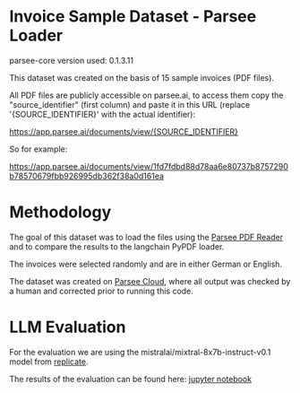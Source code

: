 # Invoice Sample Dataset - Parsee Loader
parsee-core version used: 0.1.3.11

This dataset was created on the basis of 15 sample invoices (PDF files).

All PDF files are publicly accessible on parsee.ai, to access them copy the "source_identifier" (first column) and paste it in this URL (replace '{SOURCE_IDENTIFIER}' with the actual identifier):

https://app.parsee.ai/documents/view/{SOURCE_IDENTIFIER}

So for example:

https://app.parsee.ai/documents/view/1fd7fdbd88d78aa6e80737b8757290b78570679fbb926995db362f38a0d161ea

# Methodology

The goal of this dataset was to load the files using the [Parsee PDF Reader](https://github.com/parsee-ai/parsee-pdf-reader) and to compare the results to the langchain PyPDF loader.

The invoices were selected randomly and are in either German or English.

The dataset was created on [Parsee Cloud](https://app.parsee.ai), where all output was checked by a human and corrected prior to running this code.

# LLM Evaluation
For the evaluation we are using the mistralai/mixtral-8x7b-instruct-v0.1 model from [replicate](https://replicate.com/).

The results of the evaluation can be found here: [jupyter notebook](evaluation.ipynb)
